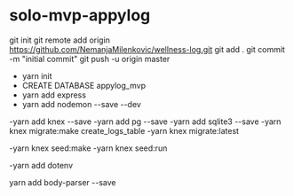 # solo-mvp-appylog

git init
git remote add origin https://github.com/NemanjaMilenkovic/wellness-log.git
git add .
git commit -m "initial commit"
git push -u origin master

- yarn init
- CREATE DATABASE appylog_mvp
- yarn add express
- yarn add nodemon --save --dev

-yarn add knex --save
-yarn add pg --save
-yarn add sqlite3 --save
-yarn knex migrate:make create_logs_table
-yarn knex migrate:latest

-yarn knex seed:make <name>
-yarn knex seed:run

-yarn add dotenv

yarn add body-parser --save
